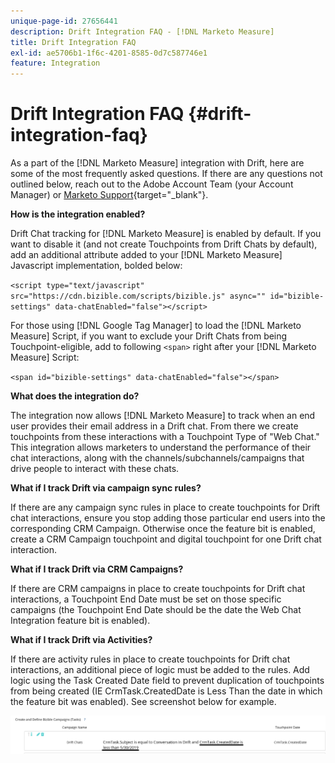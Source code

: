 ```yaml
---
unique-page-id: 27656441
description: Drift Integration FAQ - [!DNL Marketo Measure]
title: Drift Integration FAQ
exl-id: ae5706b1-1f6c-4201-8585-0d7c587746e1
feature: Integration
---
```

# Drift Integration FAQ {#drift-integration-faq}

As a part of the [!DNL Marketo Measure] integration with Drift, here are some of the most frequently asked questions. If there are any questions not outlined below, reach out to the Adobe Account Team (your Account Manager) or [Marketo Support](https://nation.marketo.com/t5/support/ct-p/Support){target="_blank"}.

**How is the integration enabled?**

Drift Chat tracking for [!DNL Marketo Measure] is enabled by default. If you want to disable it (and not create Touchpoints from Drift Chats by default), add an additional attribute added to your [!DNL Marketo Measure] Javascript implementation, bolded below:

`<script type="text/javascript" src="https://cdn.bizible.com/scripts/bizible.js" async="" id="bizible-settings" data-chatEnabled="false"></script>`

For those using [!DNL Google Tag Manager] to load the [!DNL Marketo Measure] Script, if you want to exclude your Drift Chats from being Touchpoint-eligible, add to following `<span>` right after your [!DNL Marketo Measure] Script:

`<span id="bizible-settings" data-chatEnabled="false"></span>`

**What does the integration do?**

The integration now allows [!DNL Marketo Measure] to track when an end user provides their email address in a Drift chat. From there we create touchpoints from these interactions with a Touchpoint Type of "Web Chat." This integration allows marketers to understand the performance of their chat interactions, along with the channels/subchannels/campaigns that drive people to interact with these chats.

**What if I track Drift via campaign sync rules?**

If there are any campaign sync rules in place to create touchpoints for Drift chat interactions, ensure you stop adding those particular end users into the corresponding CRM Campaign. Otherwise once the feature bit is enabled, create a CRM Campaign touchpoint and digital touchpoint for one Drift chat interaction.

**What if I track Drift via CRM Campaigns?**

If there are CRM campaigns in place to create touchpoints for Drift chat interactions, a Touchpoint End Date must be set on those specific campaigns (the Touchpoint End Date should be the date the Web Chat Integration feature bit is enabled).

**What if I track Drift via Activities?**

If there are activity rules in place to create touchpoints for Drift chat interactions, an additional piece of logic must be added to the rules. Add logic using the Task Created Date field to prevent duplication of touchpoints from being created (IE CrmTask.CreatedDate is Less Than the date in which the feature bit was enabled). See screenshot below for example.

![](assets/activity-rule-drift.png)
